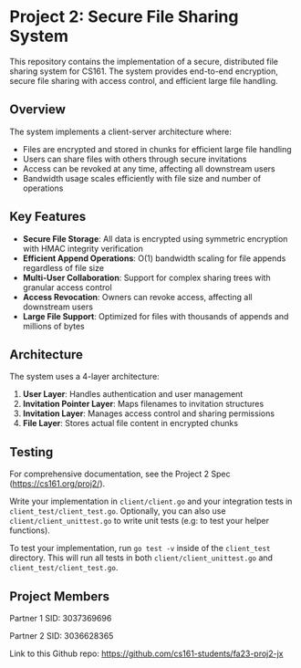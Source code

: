 # Project 2: Secure File Sharing System

This repository contains the implementation of a secure, distributed file sharing system for CS161. The system provides end-to-end encryption, secure file sharing with access control, and efficient large file handling.

## Overview

The system implements a client-server architecture where:
- Files are encrypted and stored in chunks for efficient large file handling
- Users can share files with others through secure invitations
- Access can be revoked at any time, affecting all downstream users
- Bandwidth usage scales efficiently with file size and number of operations

## Key Features

- **Secure File Storage**: All data is encrypted using symmetric encryption with HMAC integrity verification
- **Efficient Append Operations**: O(1) bandwidth scaling for file appends regardless of file size
- **Multi-User Collaboration**: Support for complex sharing trees with granular access control
- **Access Revocation**: Owners can revoke access, affecting all downstream users
- **Large File Support**: Optimized for files with thousands of appends and millions of bytes

## Architecture

The system uses a 4-layer architecture:
1. **User Layer**: Handles authentication and user management
2. **Invitation Pointer Layer**: Maps filenames to invitation structures
3. **Invitation Layer**: Manages access control and sharing permissions
4. **File Layer**: Stores actual file content in encrypted chunks

## Testing

For comprehensive documentation, see the Project 2 Spec (https://cs161.org/proj2/).

Write your implementation in `client/client.go` and your integration tests in `client_test/client_test.go`. Optionally, you can also use `client/client_unittest.go` to write unit tests (e.g: to test your helper functions).

To test your implementation, run `go test -v` inside of the `client_test` directory. This will run all tests in both `client/client_unittest.go` and `client_test/client_test.go`.

## Project Members

Partner 1 SID: 3037369696

Partner 2 SID: 3036628365

Link to this Github repo: https://github.com/cs161-students/fa23-proj2-jx